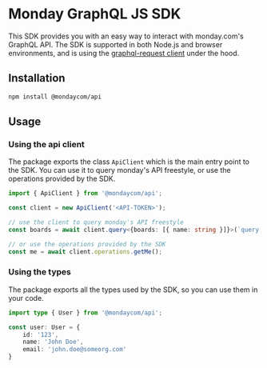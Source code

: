 # Monday GraphQL JS SDK
This SDK provides you with an easy way to interact with monday.com's GraphQL API.
The SDK is supported in both Node.js and browser environments, and is using the [graphql-request client](https://www.npmjs.com/package/graphql-request) under the hood.

## Installation
```bash
npm install @mondaycom/api
```

## Usage
### Using the api client
The package exports the class `ApiClient` which is the main entry point to the SDK. You can use it to query monday's API freestyle, or use the operations provided by the SDK.
```typescript
import { ApiClient } from '@mondaycom/api';

const client = new ApiClient('<API-TOKEN>');

// use the client to query monday's API freestyle
const boards = await client.query<{boards: [{ name: string }]}>(`query { boards(ids: 3670909828) { name } }`);

// or use the operations provided by the SDK
const me = await client.operations.getMe();
```

### Using the types
The package exports all the types used by the SDK, so you can use them in your code.

```typescript
import type { User } from '@mondaycom/api';

const user: User = {
    id: '123',
    name: 'John Doe',
    email: 'john.doe@someorg.com'
}
```
